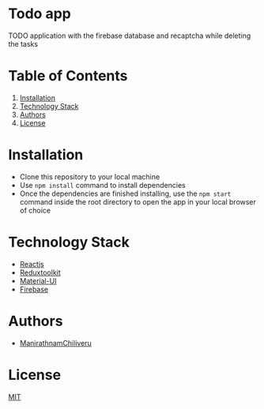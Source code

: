 # Todo app
TODO application with the firebase database and recaptcha while deleting the tasks
# Table of Contents

1. [Installation](#installation)
2. [Technology Stack](#technology-stack)
3. [Authors](#authors)
4. [License](#license)

# Installation
- Clone this repository to your local machine
- Use `npm install` command to install dependencies
- Once the dependencies are finished installing, use the `npm start` command inside the root directory to open the app in your local browser of choice

# Technology Stack
- [Reactjs](https://reactjs.org/)
- [Reduxtoolkit](https://redux-toolkit.js.org/)
- [Material-UI](https://mui.com)
- [Firebase](https://firebase.google.com/)

# Authors
- [ManirathnamChiliveru](https://github.com/Mchiliveru)

# License

[MIT](https://opensource.org/licenses/MIT)
